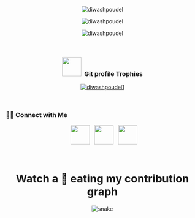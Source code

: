  
 <p align='center'>
  <img align="center" src="https://github-readme-stats.vercel.app/api/top-langs?username=diwashpoudel&show_icons=true&title_color=fff&icon_color=79ff97&text_color=efefef&bg_color=24292e" alt="diwashpoudel" />
</p>

<p align='center'>
  <img align="center" src="https://github-readme-streak-stats.herokuapp.com/?user=diwashpoudel&show_icons=true&title_color=fff&icon_color=79ff97&text_color=efefef&bg_color=24292e" alt="diwashpoudel" />
</p>

<p align='center'>
  <img align="center" src="https://github-readme-stats.vercel.app/api?username=diwashpoudel&show_icons=true&title_color=fff&icon_color=79ff97&text_color=efefef&bg_color=24292e" alt="diwashpoudel">
</p>

 

<br>
<div align="center">
<h3><b>  <img src="https://media.giphy.com/media/QaMcXSekUWx7aogAUr/giphy.gif" width="50"/>&nbsp; Git profile Trophies</b></h3>
</div>
<div align="center">
 <p align="center"> <a href="https://github.com/ryo-ma/github-profile-trophy"><img src="https://github-profile-trophy.vercel.app/?username=diwashpoudel" alt="diwashpoudel1" /></a> </p>
</div>

<br>
 
<h3> 🤝🏻 Connect with Me </h3>
<p align="center">
&nbsp; <a href="https://www.instagram.com/diwash_pdl/?hl=en" target="_blank" rel="noopener noreferrer"><img src="https://img.icons8.com/plasticine/100/000000/instagram-new.png" width="50" /></a>  
&nbsp; <a href="https://www.linkedin.com/in/diwash-paudel-43b4a6157/" target="_blank" rel="noopener noreferrer"><img src="https://img.icons8.com/plasticine/100/000000/linkedin.png" width="50" /></a>
&nbsp; <a href="mailto:diwash302@gmail.com" target="_blank" rel="noopener noreferrer"><img src="https://img.icons8.com/plasticine/100/000000/gmail.png"  width="50" /></a>
</p>

<br>
<h1 align = 'Center'>Watch a 🐍 eating my contribution graph</h1>
<p align="center">
  <img src="https://github.com/rock12231/rock12231/blob/output/github-contribution-grid-snake.svg" alt="snake"></center>
</p>




 
 
 

